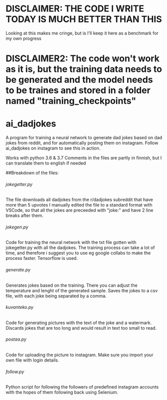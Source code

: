 # DISCLAIMER: THE CODE I WRITE TODAY IS MUCH BETTER THAN THIS
Looking at this makes me cringe, but is I'll keep it here as a benchmark for my own progress

# DISCLAIMER2: The code won't work as it is, but the training data needs to be generated and the model needs to be traines and stored in a folder named "training_checkpoints"

# ai_dadjokes
A program for training a neural network to generate dad jokes based on dad jokes from reddit, and for automatically posting them on instagram. Follow ai_dadjokes on instagram to see this in action.

Works with python 3.6 & 3.7 Comments in the files are partly in finnish, but I can translate them to english if needed

##Breakdown of the files:

###### jokegetter.py

The file downloads all dadjokes from the r/dadjokes subreddit that have more than 5 upvotes 
I manually edited the file to a standard format with VSCode, so that all the jokes are preceeded with "joke:" and have 2 line breaks after them.

###### jokegen.py

Code for training the neural network with the txt file gotten with jokegetter.py with all the dadjokes. The training process can take a lot of time, and therefore i suggest you to use eg google collabs to make the process faster. Tensorflow is used.

###### generate.py

Generates jokes based on the training. There you can adjust the temperature and lenght of the generated sample. Saves the jokes to a csv file, with each joke being separated by a comma. 

###### kuvanteko.py

Code for generating pictures with the text of the joke and a watermark. Discards jokes that are too long and would result in text too small to read.

###### postaa.py

Code for uploading the picture to instagram. Make sure you import your own file with login details.

###### follow.py

Python script for following the followers of predefined instagram accounts with the hopes of them following back using Selenium.

